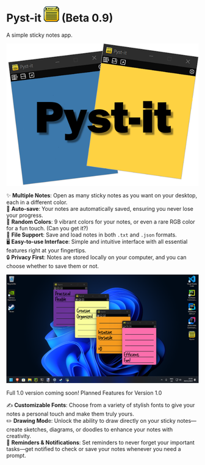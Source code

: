 # Pyst-it <img src="Images/iconicon.png" alt="Ícone" width="40"> (Beta 0.9)
A simple sticky notes app.

<p align="center">
  <img src="Images/logo.png" alt="Imagem">
</p>

✨ **Multiple Notes**: Open as many sticky notes as you want on your desktop, each in a different color.<br>
💾 **Auto-save**: Your notes are automatically saved, ensuring you never lose your progress.<br>
🌈 **Random Colors**: 9 vibrant colors for your notes, or even a rare RGB color for a fun touch. (Can you get it?)<br>
📝 **File Support**: Save and load notes in both `.txt` and `.json` formats.<br>
🖥️ **Easy-to-use Interface**: Simple and intuitive interface with all essential features right at your fingertips.<br>
🔒 **Privacy First**: Notes are stored locally on your computer, and you can choose whether to save them or not.<br>

<p align="center">
  <img src="Images/pic1.png" alt="Imagem">
</p>

Full 1.0 version coming soon!
Planned Features for Version 1.0

✍️ **Customizable Fonts**: Choose from a variety of stylish fonts to give your notes a personal touch and make them truly yours.<br>
✏️ **Drawing Mod**e: Unlock the ability to draw directly on your sticky notes—create sketches, diagrams, or doodles to enhance your notes with creativity.<br>
🔔 **Reminders & Notifications**: Set reminders to never forget your important tasks—get notified to check or save your notes whenever you need a prompt.<br>
